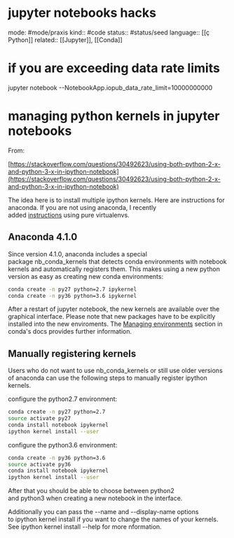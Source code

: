 # jupyter notebooks hacks

mode: #mode/praxis 
kind:: #code
status:: #status/seed
language:: [[ç Python]]
related:: [[Jupyter]], [[Conda]]

# if you are exceeding data rate limits

jupyter notebook --NotebookApp.iopub_data_rate_limit=10000000000

# managing python kernels in jupyter notebooks

From:

[https://stackoverflow.com/questions/30492623/using-both-python-2-x-and-python-3-x-in-ipython-notebook](https://stackoverflow.com/questions/30492623/using-both-python-2-x-and-python-3-x-in-ipython-notebook)

The idea here is to install multiple ipython kernels. Here are instructions for anaconda. If you are not using anaconda, I recently added [instructions](https://stackoverflow.com/a/34464003/2272172) using pure virtualenvs.

## Anaconda 4.1.0

Since version 4.1.0, anaconda includes a special package nb_conda_kernels that detects conda environments with notebook kernels and automatically registers them. This makes using a new python version as easy as creating new conda environments:

```bash
conda create -n py27 python=2.7 ipykernel
conda create -n py36 python=3.6 ipykernel
```

After a restart of jupyter notebook, the new kernels are available over the graphical interface. Please note that new packages have to be explicitly installed into the new enviroments. The [Managing environments](http://conda.pydata.org/docs/using/envs.html) section in conda's docs provides further information.

## Manually registering kernels

Users who do not want to use nb_conda_kernels or still use older versions of anaconda can use the following steps to manually register ipython kernels.

configure the python2.7 environment:

```bash
conda create -n py27 python=2.7
source activate py27
conda install notebook ipykernel
ipython kernel install --user
```

configure the python3.6 environment:

```bash
conda create -n py36 python=3.6
source activate py36
conda install notebook ipykernel
ipython kernel install --user
```

After that you should be able to choose between python2 and python3 when creating a new notebook in the interface.

Additionally you can pass the --name and --display-name options to ipython kernel install if you want to change the names of your kernels. See ipython kernel install --help for more nformation.
